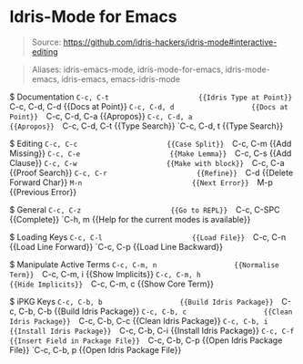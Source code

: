 # Idris-Mode for Emacs

> Source: https://github.com/idris-hackers/idris-mode#interactive-editing

> Aliases: idris-emacs-mode, idris-mode-for-emacs, idris-mode-emacs, idris-emacs, emacs-idris-mode

$ Documentation
    `C-c, C-t                      {{Idris Type at Point}} 
    `C-c, C-d, C-d                 {{Docs at Point}} 
    `C-c, C-d, d                   {{Docs at Point}} 
    `C-c, C-d, C-a                 {{Apropos}} 
    `C-c, C-d, a                   {{Apropos}} 
    `C-c, C-d, C-t                 {{Type Search}} 
    `C-c, C-d, t                   {{Type Search}} 

$ Editing
    `C-c, C-c                      {{Case Split}} 
    `C-c, C-m                      {{Add Missing}} 
    `C-c, C-e                      {{Make Lemma}} 
    `C-c, C-s                      {{Add Clause}} 
    `C-c, C-w                      {{Make with block}} 
    `C-c, C-a                      {{Proof Search}} 
    `C-c, C-r                      {{Refine}} 
    `C-d                           {{Delete Forward Char}} 
    `M-n                           {{Next Error}} 
    `M-p                           {{Previous Error}} 

$ General
    `C-c, C-z                      {{Go to REPL}} 
    `C-c, C-SPC                    {{Complete}} 
    `C-h, m                        {{Help for the current modes is available}} 

$ Loading Keys
    `C-c, C-l                      {{Load File}} 
    `C-c, C-n                      {{Load Line Forward}} 
    `C-c, C-p                      {{Load Line Backward}} 

$ Manipulate Active Terms
    `C-c, C-m, n                   {{Normalise Term}} 
    `C-c, C-m, i                   {{Show Implicits}} 
    `C-c, C-m, h                   {{Hide Implicits}} 
    `C-c, C-m, c                   {{Show Core Term}} 

$ iPKG Keys
    `C-c, C-b, b                   {{Build Idris Package}} 
    `C-c, C-b, C-b                 {{Build Idris Package}} 
    `C-c, C-b, c                   {{Clean Idris Package}} 
    `C-c, C-b, C-c                 {{Clean Idris Package}} 
    `C-c, C-b, i                   {{Install Idris Package}} 
    `C-c, C-b, C-i                 {{Install Idris Package}} 
    `C-c, C-f                      {{Insert Field in Package File}} 
    `C-c, C-b, C-p                 {{Open Idris Package File}} 
    `C-c, C-b, p                   {{Open Idris Package File}} 

